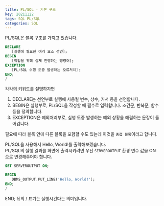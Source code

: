 ```yaml
---
title: PL/SQL - 기본 구조
key: 20211122
tags: SQL PL/SQL
categories: SQL
---
```


PL/SQL은 블록 구조를 가지고 있습니다.  

~~~sql
DECLARE
   [실행에 필요한 여러 요소 선언];
BEGIN
   [작업을 위해 실제 진행하는 명령어];
EXCEPTION
   [PL/SQL 수행 도중 발생하는 오류처리];
END;
/
~~~

각각의 키워드를 설명하자면  

1. DECLARE는 선언부로 실행에 사용될 변수, 상수, 커서 등을 선언합니다.  
2. BEGIN은 실행부로, PL/SQL을 작성할 때 필수로 입력합니다. 조건문, 반복문, 함수 등을 정의합니다.  
3. EXCEPTION은 예외처리부로, 실행 도중 발생하는 예외 상황을 해결하는 문장이 들어갑니다.  

필요에 따라 블록 안에 다른 블록을 포함할 수도 있는데 이것을 `중첩 블록`이라고 합니다.  


PL/SQL을 사용해서 Hello, World!를 출력해보겠습니다.  
PL/SQL의 실행 결과를 화면에 출력시키려면 우선 `SERVEROUTPUT` 환경 변수 값을 ON으로 변경해주어야 합니다.  

~~~sql
SET SERVEROUTPUT ON;

BEGIN
   DBMS_OUTPUT.PUT_LINE('Hello, World!');
END;
/
~~~

END; 뒤의 / 표기는 실행시킨다는 의미입니다. 
